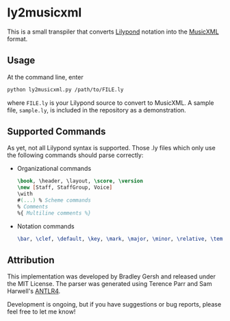 # ly2musicxml

This is a small transpiler that converts [Lilypond](https://lilypond.org)
notation into the [MusicXML](https://www.musicxml.com/for-developers/) format.

## Usage

At the command line, enter

```sh
python ly2musicxml.py /path/to/FILE.ly
```

where `FILE.ly` is your Lilypond source to convert to MusicXML. A sample file, `sample.ly`, is included in the repository as a demonstration.

## Supported Commands

As yet, not all Lilypond syntax is supported. Those .ly files which only use
the following commands should parse correctly:

- Organizational commands

  ```lilypond
  \book, \header, \layout, \score, \version
  \new [Staff, StaffGroup, Voice]
  \with
  #(...) % Scheme commands
  % Comments
  %{ Multiline comments %}
  ```

- Notation commands

  ```lilypond
  \bar, \clef, \default, \key, \mark, \major, \minor, \relative, \tempo, \time
  ```

## Attribution

This implementation was developed by Bradley Gersh and released under the MIT License. The parser was generated using Terence Parr and Sam Harwell's [ANTLR4](https://www.antlr.org/).

Development is ongoing, but if you have suggestions or bug reports, please feel free to let me know!

